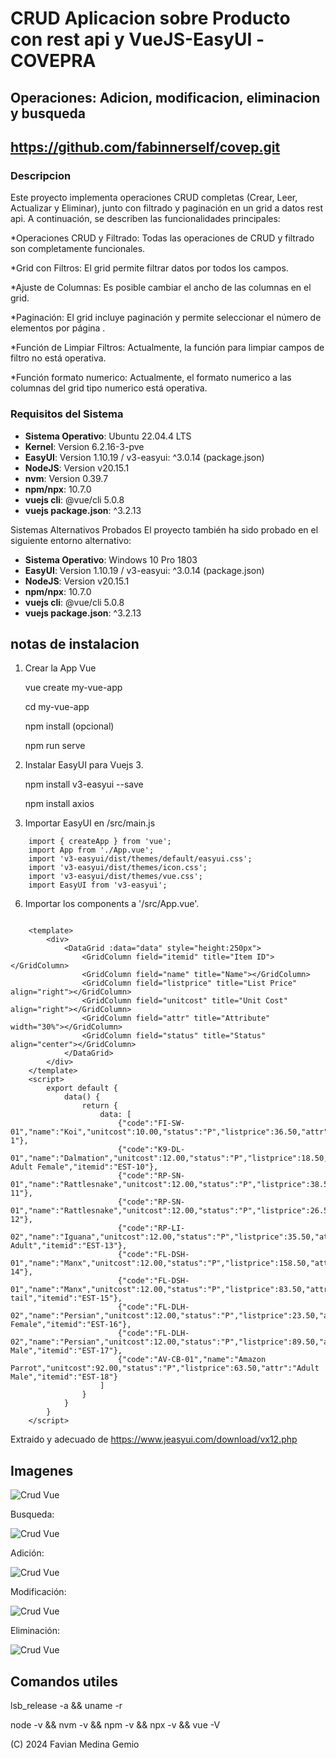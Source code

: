 # CRUD Aplicacion sobre Producto con rest api y VueJS-EasyUI -COVEPRA
## Operaciones: Adicion, modificacion, eliminacion y busqueda
## https://github.com/fabinnerself/covep.git
### Descripcion

Este proyecto implementa operaciones CRUD completas (Crear, Leer, Actualizar y Eliminar), junto con filtrado y paginación en un grid a datos rest api. A continuación, se describen las funcionalidades principales:

*Operaciones CRUD y Filtrado: Todas las operaciones de CRUD y filtrado son completamente funcionales.

*Grid con Filtros: El grid permite filtrar datos por todos los campos.

*Ajuste de Columnas: Es posible cambiar el ancho de las columnas en el grid.

*Paginación: El grid incluye paginación y permite seleccionar el número de elementos por página .

*Función de Limpiar Filtros: Actualmente, la función para limpiar campos de filtro no está operativa.

*Función formato numerico: Actualmente, el formato numerico a las columnas del grid tipo numerico está operativa.

### Requisitos del Sistema

- **Sistema Operativo**: Ubuntu 22.04.4 LTS
- **Kernel**: Version 6.2.16-3-pve
- **EasyUI**: Version 1.10.19  / v3-easyui: ^3.0.14 (package.json)
- **NodeJS**: Version v20.15.1
- **nvm**: Version 0.39.7
- **npm/npx**: 10.7.0
- **vuejs cli**: @vue/cli 5.0.8
- **vuejs package.json**: ^3.2.13


Sistemas Alternativos Probados
El proyecto también ha sido probado en el siguiente entorno alternativo:

- **Sistema Operativo**: Windows 10 Pro 1803
- **EasyUI**: Version 1.10.19  / v3-easyui: ^3.0.14 (package.json)
- **NodeJS**: Version v20.15.1
- **npm/npx**: 10.7.0
- **vuejs cli**: @vue/cli 5.0.8
- **vuejs package.json**: ^3.2.13

## notas de instalacion
1. Crear la App Vue
   
	vue create my-vue-app

	cd my-vue-app

    npm install (opcional)
   
	npm run serve
  
3.  Instalar  EasyUI para Vuejs 3.
   
    npm install v3-easyui --save
    
	npm install axios

5. Importar  EasyUI en /src/main.js

```vue    
    import { createApp } from 'vue';
    import App from './App.vue';
    import 'v3-easyui/dist/themes/default/easyui.css';
    import 'v3-easyui/dist/themes/icon.css';
    import 'v3-easyui/dist/themes/vue.css';
    import EasyUI from 'v3-easyui';
``` 


6. Importar los components a '/src/App.vue'.

```vue 
   
    <template>
        <div>
            <DataGrid :data="data" style="height:250px">
                <GridColumn field="itemid" title="Item ID"></GridColumn>
                <GridColumn field="name" title="Name"></GridColumn>
                <GridColumn field="listprice" title="List Price" align="right"></GridColumn>
                <GridColumn field="unitcost" title="Unit Cost" align="right"></GridColumn>
                <GridColumn field="attr" title="Attribute" width="30%"></GridColumn>
                <GridColumn field="status" title="Status" align="center"></GridColumn>
            </DataGrid>
        </div>
    </template>
    <script>
        export default {
            data() {
                return {
                    data: [
                        {"code":"FI-SW-01","name":"Koi","unitcost":10.00,"status":"P","listprice":36.50,"attr":"Large","itemid":"EST-1"},
                        {"code":"K9-DL-01","name":"Dalmation","unitcost":12.00,"status":"P","listprice":18.50,"attr":"Spotted Adult Female","itemid":"EST-10"},
                        {"code":"RP-SN-01","name":"Rattlesnake","unitcost":12.00,"status":"P","listprice":38.50,"attr":"Venomless","itemid":"EST-11"},
                        {"code":"RP-SN-01","name":"Rattlesnake","unitcost":12.00,"status":"P","listprice":26.50,"attr":"Rattleless","itemid":"EST-12"},
                        {"code":"RP-LI-02","name":"Iguana","unitcost":12.00,"status":"P","listprice":35.50,"attr":"Green Adult","itemid":"EST-13"},
                        {"code":"FL-DSH-01","name":"Manx","unitcost":12.00,"status":"P","listprice":158.50,"attr":"Tailless","itemid":"EST-14"},
                        {"code":"FL-DSH-01","name":"Manx","unitcost":12.00,"status":"P","listprice":83.50,"attr":"With tail","itemid":"EST-15"},
                        {"code":"FL-DLH-02","name":"Persian","unitcost":12.00,"status":"P","listprice":23.50,"attr":"Adult Female","itemid":"EST-16"},
                        {"code":"FL-DLH-02","name":"Persian","unitcost":12.00,"status":"P","listprice":89.50,"attr":"Adult Male","itemid":"EST-17"},
                        {"code":"AV-CB-01","name":"Amazon Parrot","unitcost":92.00,"status":"P","listprice":63.50,"attr":"Adult Male","itemid":"EST-18"}
                    ]
                }
            }
        }
    </script>

```
Extraido y adecuado de https://www.jeasyui.com/download/vx12.php


## Imagenes

![Crud Vue ](v.png)

Busqueda:

![Crud Vue ](v_busq.png)

Adición:

![Crud Vue ](v_add.png)

Modificación:

![Crud Vue ](v_mod.png)

Eliminación:

![Crud Vue ](v_del.png)


## Comandos utiles
lsb_release -a && uname -r

node -v && nvm -v && npm -v && npx -v && vue -V 

(C) 2024 Favian Medina Gemio
